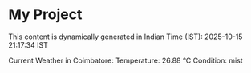# My Project

This content is dynamically generated in Indian Time (IST): 2025-10-15 21:17:34 IST


Current Weather in Coimbatore:
Temperature: 26.88 °C
Condition: mist
